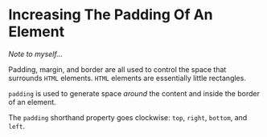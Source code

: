 # Increasing The Padding Of An Element

*Note to myself...*

Padding, margin, and border are all used to control the space that surrounds `HTML` elements. `HTML` elements are essentially little rectangles.

`padding` is used to generate space *around* the content and inside the border of an element.

The `padding` shorthand property goes clockwise: `top`, `right`, `bottom`, and `left`.
